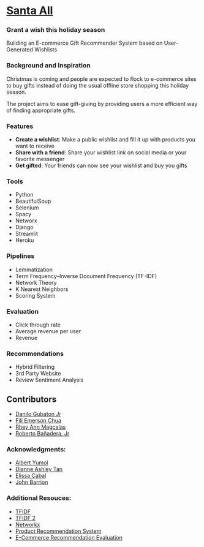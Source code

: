 # [Santa All](https://eskwelabssantaall.herokuapp.com/)
### Grant a wish this holiday season

Building an E-commerce Gift Recommender System based on User-Generated Wishlists

### Background and Inspiration

Christmas is coming and people are expected to flock to e-commerce sites to buy gifts instead of doing the usual offline store shopping this holiday season.

The project aims to ease gift-giving by providing users a more efficient way of finding appropriate gifts.

### Features

* **Create a wishlist**: Make a public wishlist and fill it up with products you want to receive
* **Share with a  friend**: Share your wishlist link on social media or your favorite messenger
* **Get gifted**: Your friends can now see your wishlist and buy you gifts

### Tools
* Python
* BeautifulSoup
* Selenium
* Spacy
* Networx
* Django
* Streamlit
* Heroku

### Pipelines
* Lemmatization
* Term Frequency–Inverse Document Frequency (TF-IDF)
* Network Theory
* K Nearest Neighbors
* Scoring System

### Evaluation
* Click through rate
* Average revenue per user
* Revenue

### Recommendations
* Hybrid Filtering
* 3rd Party Website
* Review Sentiment Analysis

## Contributors
* [Danilo Gubaton Jr](https://www.linkedin.com/in/dcgubatonjr/)
* [Fili Emerson Chua](https://www.linkedin.com/in/fili-emerson-chua/)
* [Rhey Ann Magcalas](https://www.linkedin.com/in/rhey-ann-magcalas-47541490/)
* [Roberto Bañadera, Jr](https://www.linkedin.com/in/robertobanaderajr/)

### Acknowledgments:
* [Albert Yumol](https://www.linkedin.com/in/albertyumol/)
* [Dianne Ashley Tan](https://www.linkedin.com/in/dianneashleytan/)
* [Elissa Cabal](https://www.linkedin.com/in/elissa-cabal-9790a3141/)
* [John Barrion](https://www.linkedin.com/in/johnbarrion/)


### Additional Resouces:
* [TFIDF](https://towardsdatascience.com/natural-language-processing-feature-engineering-using-tf-idf-e8b9d00e7e76)
* [TFIDF 2](https://towardsdatascience.com/tf-idf-for-document-ranking-from-scratch-in-python-on-real-world-dataset-796d339a4089)
* [Networkx](https://networkx.org/)
* [Product Recommendation System](https://kessiezhang.medium.com/building-a-product-recommendation-system-for-e-commerce-part-ii-model-building-8b23a9b3ac27)
* [E-Commerce Recommendation Evaluation](https://www.ecommerce-nation.com/how-to-evaluate-your-ecommerce-product-recommendations/)